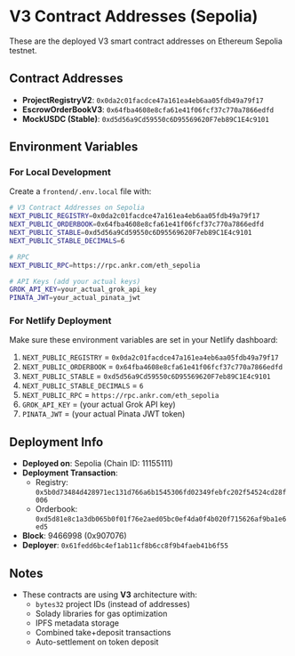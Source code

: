 # V3 Contract Addresses (Sepolia)

These are the deployed V3 smart contract addresses on Ethereum Sepolia testnet.

## Contract Addresses

- **ProjectRegistryV2**: `0x0da2c01facdce47a161ea4eb6aa05fdb49a79f17`
- **EscrowOrderBookV3**: `0x64fba4608e8cfa61e41f06fcf37c770a7866edfd`
- **MockUSDC (Stable)**: `0xd5d56a9Cd59550c6D95569620F7eb89C1E4c9101`

## Environment Variables

### For Local Development

Create a `frontend/.env.local` file with:

```bash
# V3 Contract Addresses on Sepolia
NEXT_PUBLIC_REGISTRY=0x0da2c01facdce47a161ea4eb6aa05fdb49a79f17
NEXT_PUBLIC_ORDERBOOK=0x64fba4608e8cfa61e41f06fcf37c770a7866edfd
NEXT_PUBLIC_STABLE=0xd5d56a9Cd59550c6D95569620F7eb89C1E4c9101
NEXT_PUBLIC_STABLE_DECIMALS=6

# RPC
NEXT_PUBLIC_RPC=https://rpc.ankr.com/eth_sepolia

# API Keys (add your actual keys)
GROK_API_KEY=your_actual_grok_api_key
PINATA_JWT=your_actual_pinata_jwt
```

### For Netlify Deployment

Make sure these environment variables are set in your Netlify dashboard:

1. `NEXT_PUBLIC_REGISTRY` = `0x0da2c01facdce47a161ea4eb6aa05fdb49a79f17`
2. `NEXT_PUBLIC_ORDERBOOK` = `0x64fba4608e8cfa61e41f06fcf37c770a7866edfd`
3. `NEXT_PUBLIC_STABLE` = `0xd5d56a9Cd59550c6D95569620F7eb89C1E4c9101`
4. `NEXT_PUBLIC_STABLE_DECIMALS` = `6`
5. `NEXT_PUBLIC_RPC` = `https://rpc.ankr.com/eth_sepolia`
6. `GROK_API_KEY` = (your actual Grok API key)
7. `PINATA_JWT` = (your actual Pinata JWT token)

## Deployment Info

- **Deployed on**: Sepolia (Chain ID: 11155111)
- **Deployment Transaction**:
  - Registry: `0x5b0d73484d428971ec131d766a6b1545306fd02349febfc202f54524cd28f006`
  - Orderbook: `0xd5d81e8c1a3db065b0f01f76e2aed05bc0ef4da0f4b020f715626af9ba1e6ed5`
- **Block**: 9466998 (0x907076)
- **Deployer**: `0x61fedd6bc4ef1ab11cf8b6cc8f9b4faeb41b6f55`

## Notes

- These contracts are using **V3** architecture with:
  - `bytes32` project IDs (instead of addresses)
  - Solady libraries for gas optimization
  - IPFS metadata storage
  - Combined take+deposit transactions
  - Auto-settlement on token deposit

